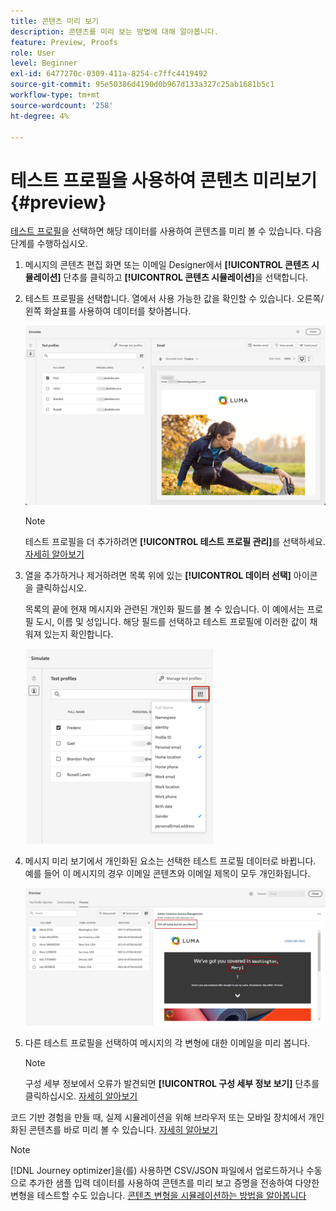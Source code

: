 ```yaml
---
title: 콘텐츠 미리 보기
description: 콘텐츠를 미리 보는 방법에 대해 알아봅니다.
feature: Preview, Proofs
role: User
level: Beginner
exl-id: 6477270c-0309-411a-8254-c7ffc4419492
source-git-commit: 95e50386d4190d0b967d133a327c25ab1681b5c1
workflow-type: tm+mt
source-wordcount: '258'
ht-degree: 4%

---
```


# 테스트 프로필을 사용하여 콘텐츠 미리보기 {#preview}

[테스트 프로필](test-profiles.md)을 선택하면 해당 데이터를 사용하여 콘텐츠를 미리 볼 수 있습니다. 다음 단계를 수행하십시오.

1. 메시지의 콘텐츠 편집 화면 또는 이메일 Designer에서 **[!UICONTROL 콘텐츠 시뮬레이션]** 단추를 클릭하고 **[!UICONTROL 콘텐츠 시뮬레이션]**&#x200B;을 선택합니다.

1. 테스트 프로필을 선택합니다. 열에서 사용 가능한 값을 확인할 수 있습니다. 오른쪽/왼쪽 화살표를 사용하여 데이터를 찾아봅니다.

   ![](../email/assets/preview-select-profile.png)

   >[!NOTE]
   >
   >테스트 프로필을 더 추가하려면 **[!UICONTROL 테스트 프로필 관리]**&#x200B;를 선택하세요. [자세히 알아보기](test-profiles.md)

1. 열을 추가하거나 제거하려면 목록 위에 있는 **[!UICONTROL 데이터 선택]** 아이콘을 클릭하십시오.

   목록의 끝에 현재 메시지와 관련된 개인화 필드를 볼 수 있습니다. 이 예에서는 프로필 도시, 이름 및 성입니다. 해당 필드를 선택하고 테스트 프로필에 이러한 값이 채워져 있는지 확인합니다.

   ![](../email/assets/preview-select-data.png)

1. 메시지 미리 보기에서 개인화된 요소는 선택한 테스트 프로필 데이터로 바뀝니다. 예를 들어 이 메시지의 경우 이메일 콘텐츠와 이메일 제목이 모두 개인화됩니다.

   ![](../email/assets/preview-test-profile.png)

1. 다른 테스트 프로필을 선택하여 메시지의 각 변형에 대한 이메일을 미리 봅니다.

   >[!NOTE]
   >
   >구성 세부 정보에서 오류가 발견되면 **[!UICONTROL 구성 세부 정보 보기]** 단추를 클릭하십시오. [자세히 알아보기](../email/surface-personalization.md#check-configuration)

코드 기반 경험을 만들 때, 실제 시뮬레이션을 위해 브라우저 또는 모바일 장치에서 개인화된 콘텐츠를 바로 미리 볼 수 있습니다. [자세히 알아보기](../code-based/test-code-based.md#preview-on-device)

>[!NOTE]
>
>[!DNL Journey optimizer]을(를) 사용하면 CSV/JSON 파일에서 업로드하거나 수동으로 추가한 샘플 입력 데이터를 사용하여 콘텐츠를 미리 보고 증명을 전송하여 다양한 변형을 테스트할 수도 있습니다. [콘텐츠 변형을 시뮬레이션하는 방법을 알아봅니다](../test-approve/simulate-sample-input.md)
